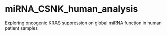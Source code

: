 # miRNA_CSNK_human_analysis
Exploring oncogenic KRAS suppression on global miRNA function in human patient samples
